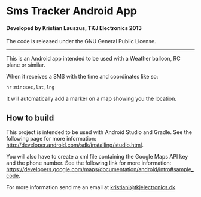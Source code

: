 # Sms Tracker Android App
#### Developed by Kristian Lauszus, TKJ Electronics 2013

The code is released under the GNU General Public License.
_________

This is an Android app intended to be used with a Weather balloon, RC plane or similar.

When it receives a SMS with the time and coordinates like so:

```
hr:min:sec,lat,lng
```

It will automatically add a marker on a map showing you the location.

## How to build

This project is intended to be used with Android Studio and Gradle. See the following page for more information: <http://developer.android.com/sdk/installing/studio.html>.

You will also have to create a xml file containing the Google Maps API key and the phone number. See the following link for more information: <https://developers.google.com/maps/documentation/android/intro#sample_code>.

For more information send me an email at <kristianl@tkjelectronics.dk>.